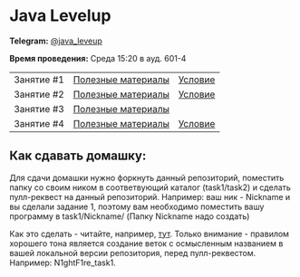 # Java Levelup
**Telegram:** [@java_leveup](https://t.me/java_leveup)


**Время проведения:** Среда 15:20 в ауд. 601-4

|            |                                            |                           |
| ---------- | -------------------------------------------| ------------------------- |
| Занятие #1 | [Полезные материалы](lesson1/MATERIALS.md) | [Условие](lesson1/TASK.md)|
| Занятие #2 | [Полезные материалы](lesson2/MATERIALS.md) | [Условие](lesson2/TASK.md)|
| Занятие #3 | [Полезные материалы](lesson3/MATERIALS.md) |                           |
| Занятие #4 | [Полезные материалы](lesson4/MATERIALS.md) | [Условие](lesson4/TASK.md)|


## Как сдавать домашку:
Для сдачи домашки нужно форкнуть данный репозиторий, поместить папку со своим ником в соответвующий каталог (task1/task2) и сделать пулл-реквест на данный репозиторий. Например: ваш ник - Nickname и вы сделали задание 1, поэтому вам необходимо поместить вашу программу в task1/Nickname/ (Папку Nickname надо создать)

Как это сделать - читайте, например, [тут](https://progtask.ru/kak-sdelat-pull-request-na-github/). Только внимание - правилом хорошего тона является создание веток с осмысленным названием в вашей
локальной версии репозитория, перед пулл-реквестом. Например: N1ghtF1re_task1.
